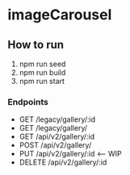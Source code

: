 # imageCarousel

## How to run
1) npm run seed
2) npm run build
3) npm run start

### Endpoints
- GET /legacy/gallery/:id
- GET /legacy/gallery/
- GET /api/v2/gallery/:id
- POST /api/v2/gallery/
- PUT /api/v2/gallery/:id <-- WIP
- DELETE /api/v2/gallery/:id
